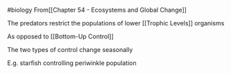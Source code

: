 #biology 
From[[Chapter 54 - Ecosystems and Global Change]]

The predators restrict the populations of lower [[Trophic Levels]] organisms

As opposed to [[Bottom-Up Control]]

The two types of control change seasonally

E.g. starfish controlling periwinkle population